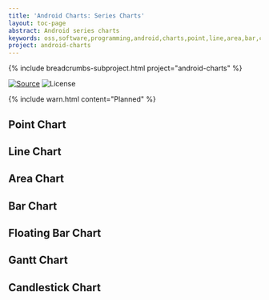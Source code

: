 ```yaml
---
title: 'Android Charts: Series Charts'
layout: toc-page
abstract: Android series charts
keywords: oss,software,programming,android,charts,point,line,area,bar,candlestick,gantt,graphs,kotlin
project: android-charts
---
```


{% include breadcrumbs-subproject.html project="android-charts" %}

[![Source](https://img.shields.io/badge/source-GitHub-blue.svg)](https://github.com/sczerwinski/android-charts)
![License](https://img.shields.io/github/license/sczerwinski/android-charts.svg)

{% include warn.html content="Planned" %}

## Point Chart

## Line Chart

## Area Chart

## Bar Chart

## Floating Bar Chart

## Gantt Chart

## Candlestick Chart

